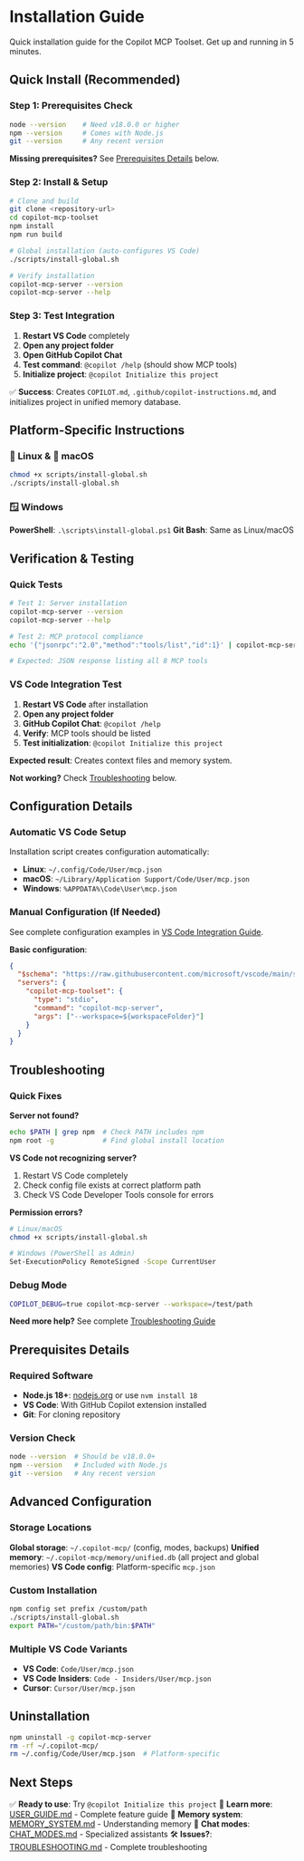 # Installation Guide

Quick installation guide for the Copilot MCP Toolset. Get up and running in 5 minutes.

## Quick Install (Recommended)

### Step 1: Prerequisites Check
```bash
node --version    # Need v18.0.0 or higher
npm --version     # Comes with Node.js
git --version     # Any recent version
```

**Missing prerequisites?** See [Prerequisites Details](#prerequisites-details) below.

### Step 2: Install & Setup
```bash
# Clone and build
git clone <repository-url>
cd copilot-mcp-toolset
npm install
npm run build

# Global installation (auto-configures VS Code)
./scripts/install-global.sh

# Verify installation
copilot-mcp-server --version
copilot-mcp-server --help
```

### Step 3: Test Integration
1. **Restart VS Code** completely
2. **Open any project folder**
3. **Open GitHub Copilot Chat**
4. **Test command**: `@copilot /help` (should show MCP tools)
5. **Initialize project**: `@copilot Initialize this project`

✅ **Success**: Creates `COPILOT.md`, `.github/copilot-instructions.md`, and initializes project in unified memory database.

## Platform-Specific Instructions

### 🐧 Linux & 🍎 macOS
```bash
chmod +x scripts/install-global.sh
./scripts/install-global.sh
```

### 🪟 Windows
**PowerShell**: `.\scripts\install-global.ps1`
**Git Bash**: Same as Linux/macOS

## Verification & Testing

### Quick Tests
```bash
# Test 1: Server installation
copilot-mcp-server --version
copilot-mcp-server --help

# Test 2: MCP protocol compliance
echo '{"jsonrpc":"2.0","method":"tools/list","id":1}' | copilot-mcp-server

# Expected: JSON response listing all 8 MCP tools
```

### VS Code Integration Test
1. **Restart VS Code** after installation
2. **Open any project folder**
3. **GitHub Copilot Chat**: `@copilot /help`
4. **Verify**: MCP tools should be listed
5. **Test initialization**: `@copilot Initialize this project`

**Expected result**: Creates context files and memory system.

**Not working?** Check [Troubleshooting](#troubleshooting) below.

## Configuration Details

### Automatic VS Code Setup
Installation script creates configuration automatically:
- **Linux**: `~/.config/Code/User/mcp.json`
- **macOS**: `~/Library/Application Support/Code/User/mcp.json`
- **Windows**: `%APPDATA%\Code\User\mcp.json`

### Manual Configuration (If Needed)
See complete configuration examples in [VS Code Integration Guide](../examples/integration/vscode-setup.md).

**Basic configuration**:
```json
{
  "$schema": "https://raw.githubusercontent.com/microsoft/vscode/main/src/vs/workbench/contrib/mcp/common/mcp.schema.json",
  "servers": {
    "copilot-mcp-toolset": {
      "type": "stdio",
      "command": "copilot-mcp-server",
      "args": ["--workspace=${workspaceFolder}"]
    }
  }
}
```

## Troubleshooting

### Quick Fixes

**Server not found?**
```bash
echo $PATH | grep npm  # Check PATH includes npm
npm root -g            # Find global install location
```

**VS Code not recognizing server?**
1. Restart VS Code completely
2. Check config file exists at correct platform path
3. Check VS Code Developer Tools console for errors

**Permission errors?**
```bash
# Linux/macOS
chmod +x scripts/install-global.sh

# Windows (PowerShell as Admin)
Set-ExecutionPolicy RemoteSigned -Scope CurrentUser
```

### Debug Mode
```bash
COPILOT_DEBUG=true copilot-mcp-server --workspace=/test/path
```

**Need more help?** See complete [Troubleshooting Guide](TROUBLESHOOTING.md)

## Prerequisites Details

### Required Software
- **Node.js 18+**: [nodejs.org](https://nodejs.org) or use `nvm install 18`
- **VS Code**: With GitHub Copilot extension installed
- **Git**: For cloning repository

### Version Check
```bash
node --version  # Should be v18.0.0+
npm --version   # Included with Node.js
git --version   # Any recent version
```

## Advanced Configuration

### Storage Locations
**Global storage**: `~/.copilot-mcp/` (config, modes, backups)
**Unified memory**: `~/.copilot-mcp/memory/unified.db` (all project and global memories)
**VS Code config**: Platform-specific `mcp.json`

### Custom Installation
```bash
npm config set prefix /custom/path
./scripts/install-global.sh
export PATH="/custom/path/bin:$PATH"
```

### Multiple VS Code Variants
- **VS Code**: `Code/User/mcp.json`
- **VS Code Insiders**: `Code - Insiders/User/mcp.json`
- **Cursor**: `Cursor/User/mcp.json`

## Uninstallation
```bash
npm uninstall -g copilot-mcp-server
rm -rf ~/.copilot-mcp/
rm ~/.config/Code/User/mcp.json  # Platform-specific
```

## Next Steps

✅ **Ready to use**: Try `@copilot Initialize this project`
📖 **Learn more**: [USER_GUIDE.md](USER_GUIDE.md) - Complete feature guide
🧠 **Memory system**: [MEMORY_SYSTEM.md](MEMORY_SYSTEM.md) - Understanding memory
🤖 **Chat modes**: [CHAT_MODES.md](CHAT_MODES.md) - Specialized assistants
🛠️ **Issues?**: [TROUBLESHOOTING.md](TROUBLESHOOTING.md) - Complete troubleshooting